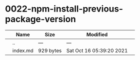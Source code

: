 0022-npm-install-previous-package-version
=========================================

<table><thead><tr class="header"><th></th><th>Name</th><th>Size</th><th>Modified</th><th></th></tr></thead><tbody><tr class="odd"><td></td><td><span class="goup">..</span></td><td>—</td><td>—</td><td></td></tr><tr class="even"><td></td><td><span class="name">index.md</span></td><td>929 bytes</td><td>Sat Oct 16 05:39:20 2021</td><td></td></tr></tbody></table>
